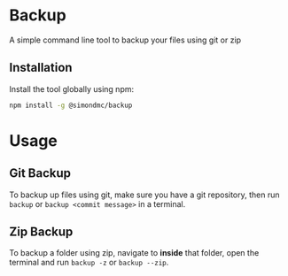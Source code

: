 # Backup

A simple command line tool to backup your files using git or zip

## Installation

Install the tool globally using npm:

```sh
npm install -g @simondmc/backup
```

# Usage

## Git Backup

To backup up files using git, make sure you have a git repository, then run `backup` or `backup <commit message>` in a terminal.

## Zip Backup

To backup a folder using zip, navigate to **inside** that folder, open the terminal and run `backup -z` or `backup --zip`.
